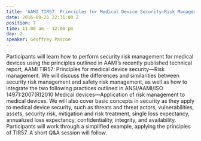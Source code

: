 ```yaml
---
title: 'AAMI TIR57: Principles for Medical Device Security—Risk Management'
date: 2016-09-21 22:31:00 Z
position: 7
time: 11:00 am - 12:00 pm
day: 2
speaker: Geoffrey Pascoe
---
```


Participants will learn how to perform security risk management for medical devices using the principles outlined in AAMI’s recently published technical report, AAMI TIR57: Principles for medical device security—Risk management. We will discuss the differences and similarities between security risk management and safety risk management, as well as how to integrate the two following practices outlined in ANSI/AAMI/ISO 14971:2007(R)2010 Medical devices—Application of risk management to medical devices. We will also cover basic concepts in security as they apply to medical device security, such as threats and threat actors, vulnerabilities, assets, security risk, mitigation and risk treatment, single loss expectancy, annualized loss expectancy, confidentiality, integrity, and availability. Participants will work through a simplified example, applying the principles of TIR57. A short Q&A session will follow.

